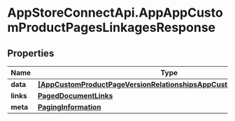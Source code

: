 # AppStoreConnectApi.AppAppCustomProductPagesLinkagesResponse

## Properties

Name | Type | Description | Notes
------------ | ------------- | ------------- | -------------
**data** | [**[AppCustomProductPageVersionRelationshipsAppCustomProductPageData]**](AppCustomProductPageVersionRelationshipsAppCustomProductPageData.md) |  | 
**links** | [**PagedDocumentLinks**](PagedDocumentLinks.md) |  | 
**meta** | [**PagingInformation**](PagingInformation.md) |  | [optional] 


